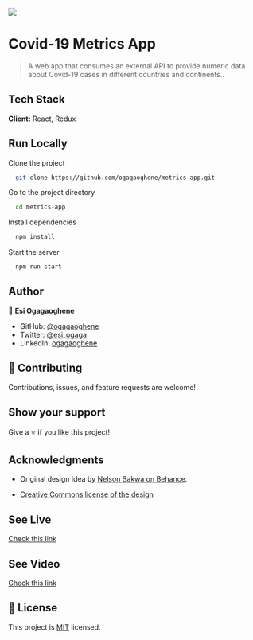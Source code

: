 ![](https://img.shields.io/badge/Microverse-blueviolet)

# Covid-19 Metrics App

> A web app that consumes an external API to provide numeric data about Covid-19 cases in different countries and continents..

## Tech Stack

**Client:** React, Redux

## Run Locally
Clone the project

```bash
  git clone https://github.com/ogagaoghene/metrics-app.git
```
Go to the project directory

```bash
  cd metrics-app
```
Install dependencies

```bash
  npm install
```

Start the server

```bash
  npm run start
```
## Author

👤 **Esi Ogagaoghene**

- GitHub: [@ogagaoghene](https://github.com/ogagaoghene)
- Twitter: [@esi_ogaga](https://twitter.com/esi_ogaga)
- LinkedIn: [ogagaoghene](https://linkedin.com/in/ogagaoghene-esi-7a478647)

## 🤝 Contributing

Contributions, issues, and feature requests are welcome!

## Show your support

Give a ⭐️ if you like this project!

## Acknowledgments

- Original design idea by [Nelson Sakwa on Behance](https://www.behance.net/sakwadesignstudio).

- [Creative Commons license of the design](https://creativecommons.org/licenses/by-nc/4.0/) 

## See Live

[Check this link](https://ogagaoghene-metrics-app.netlify.app/)

## See Video

[Check this link](https://www.loom.com/share/3a497618c1744460beab392cce23b88f)

## 📝 License

This project is [MIT](./LICENCE) licensed.





